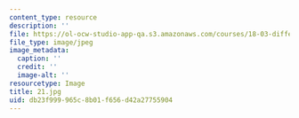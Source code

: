 ```yaml
---
content_type: resource
description: ''
file: https://ol-ocw-studio-app-qa.s3.amazonaws.com/courses/18-03-differential-equations-spring-2010/db23f999965c8b01f656d42a27755904_21.jpg
file_type: image/jpeg
image_metadata:
  caption: ''
  credit: ''
  image-alt: ''
resourcetype: Image
title: 21.jpg
uid: db23f999-965c-8b01-f656-d42a27755904
---
```

